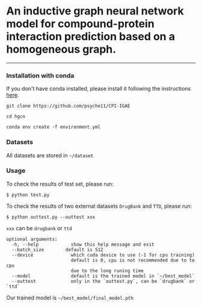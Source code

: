 # An inductive graph neural network model for compound-protein interaction prediction based on a homogeneous graph.
---
### Installation with conda

If you don't have conda installed, please install it following the instructions [here](https://conda.io/projects/conda/en/latest/user-guide/install/index.html).

```git clone https://github.com/psyche11/CPI-IGAE```

```cd hgcn```

```conda env create -f environment.yml```

### Datasets
All datasets are stored in `~/dataset`

### Usage

To check the results of test set, please run:
```
$ python test.py
```
To check the results of two external datasets ```DrugBank``` and ```TTD```, please run:
```
$ python outtest.py --outtest xxx
```
```xxx``` can be ```drugbank``` or ```ttd```

```
optional arguments:
  -h, --help            show this help message and exit
  --batch_size		  default is 512
  --device              which cuda device to use (-1 for cpu training)
  						default is 0, cpu is not recommended due to to cpu 
  						due to the long runing time
  --model               default is the trained model in `~/best_model`
  --outtest             only in the `outtest.py`, can be `drugbank` or `ttd`
```

Our trained model is `~/best_model/final_model.pth`